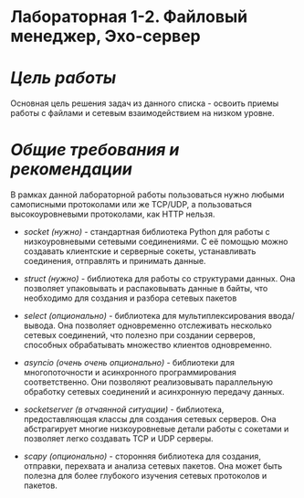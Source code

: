 # Лабораторная 1-2. Файловый менеджер, Эхо-сервер

# *Цель работы*

Основная цель решения задач из данного списка - освоить приемы работы с файлами и
сетевым взаимодействием на низком уровне.

# *Общие требования и рекомендации*

В рамках данной лабораторной работы пользоваться нужно любыми самописными
протоколами или же TCP/UDP, а пользоваться высокоуровневыми протоколами, как HTTP
нельзя.

- *socket (нужно)* - стандартная библиотека Python для работы с низкоуровневыми сетевыми
соединениями. С её помощью можно создавать клиентские и серверные сокеты,
устанавливать соединения, отправлять и принимать данные.

- *struct (нужно)* - библиотека для работы со структурами данных. Она позволяет упаковывать
и распаковывать данные в байты, что необходимо для создания и разбора сетевых пакетов

- *select (опционально)* - библиотека для мультиплексирования ввода/вывода. Она позволяет
одновременно отслеживать несколько сетевых соединений, что полезно при создании
серверов, способных обрабатывать множество клиентов одновременно.

- *asyncio (очень очень опционально)* - библиотеки для многопоточности и асинхронного
программирования соответственно. Они позволяют реализовывать параллельную обработку
сетевых соединений и асинхронную передачу данных.

- *socketserver (в отчаянной ситуации)* - библиотека, предоставляющая классы для создания
сетевых серверов. Она абстрагирует многие низкоуровневые детали работы с сокетами и
позволяет легко создавать TCP и UDP серверы.

- *scapy (опционально)* - сторонняя библиотека для создания, отправки, перехвата и анализа
сетевых пакетов. Она может быть полезна для более глубокого изучения сетевых протоколов
и пакетов.

